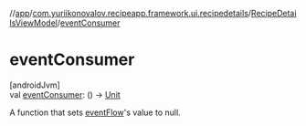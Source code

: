 //[app](../../../index.md)/[com.yuriikonovalov.recipeapp.framework.ui.recipedetails](../index.md)/[RecipeDetailsViewModel](index.md)/[eventConsumer](event-consumer.md)

# eventConsumer

[androidJvm]\
val [eventConsumer](event-consumer.md): () -&gt; [Unit](https://kotlinlang.org/api/latest/jvm/stdlib/kotlin/-unit/index.html)

A function that sets [eventFlow](event-flow.md)'s value to null.
